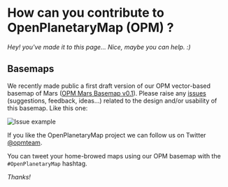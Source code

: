 # How can you contribute to OpenPlanetaryMap (OPM) ?

_Hey! you've made it to this page... Nice, maybe you can help. :)_

## Basemaps

We recently made public a first draft version of our OPM vector-based basemap of Mars ([OPM Mars Basemap v0.1](https://github.com/openplanetary/opm/wiki/OPM-Mars-Basemap-v0.1)).
Please raise any [issues](https://github.com/openplanetary/opm/issues) (suggestions, feedback, ideas...) related to the design and/or usability of this basemap. Like this one:

![Issue example](https://github.com/openplanetary/opm/blob/gh-pages/docs/issue-example.png)

If you like the OpenPlanetaryMap project we can follow us on Twitter [@opmteam](https://twitter.com/opmteam).

You can tweet your home-browed maps using our OPM basemap with the `#OpenPlanetaryMap` hashtag.

_Thanks!_
